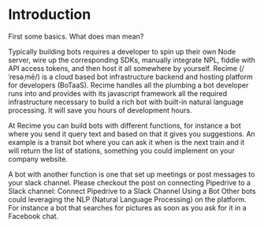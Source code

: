 # Introduction

First some basics. What does man mean?

Typically building bots requires a developer to spin up their own Node server, wire up the corresponding SDKs, manually integrate NPL, fiddle with API access tokens, and then host it all somewhere by yourself. Recime (/ˈresəˌmē/) is a cloud based bot infrastructure backend and hosting platform for developers (BoTaaS). Recime handles all the plumbing a bot developer runs into and provides with its javascript framework all the required infrastructure necessary to build a rich bot with built-in natural language processing. It will save you hours of development hours.

At Recime you can build bots with different functions, for instance a bot where you send it query text and based on that it gives you suggestions. An example is a transit bot where you can ask it when is the next train and it will return the list of stations, something you could implement on your company website.

A bot with another function is one that set up meetings or post messages to your slack channel. Please checkout the post on connecting Pipedrive to a Slack channel: Connect Pipedrive to a Slack Channel Using a Bot Other bots could leveraging the NLP (Natural Language Processing) on the platform. For instance a bot that searches for pictures as soon as you ask for it in a Facebook chat.

